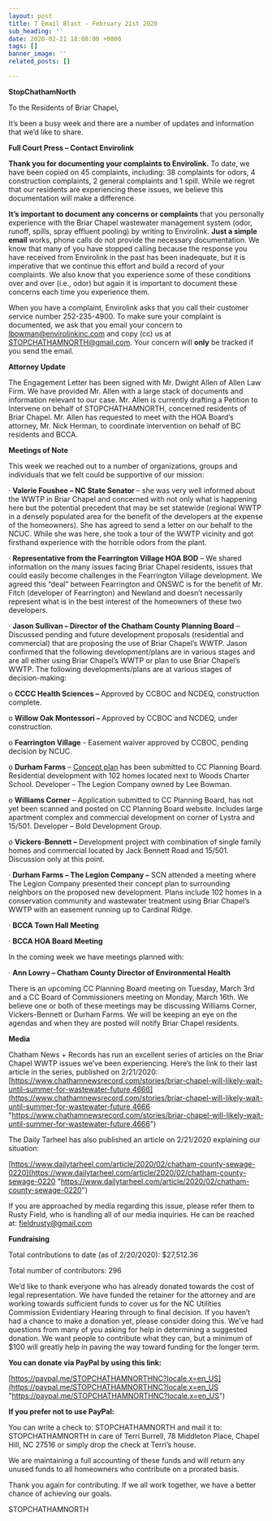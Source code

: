 ```yaml
---
layout: post
title: 7 Email Blast - February 21st 2020
sub_heading: ''
date: 2020-02-21 18:08:00 +0000
tags: []
banner_image: ''
related_posts: []

---
```

**StopChathamNorth**

To the Residents of Briar Chapel,

It’s been a busy week and there are a number of updates and information that we’d like to share.

**Full Court Press – Contact Envirolink**

**Thank you for documenting your complaints to Envirolink.** To date, we have been copied on 45 complaints, including: 38 complaints for odors, 4 construction complaints, 2 general complaints and 1 spill. While we regret that our residents are experiencing these issues, we believe this documentation will make a difference.

**It’s important to document any concerns or complaints** that you personally experience with the Briar Chapel wastewater management system (odor, runoff, spills, spray effluent pooling) by writing to Envirolink. **Just a simple email** works, phone calls do not provide the necessary documentation. We know that many of you have stopped calling because the response you have received from Envirolink in the past has been inadequate, but it is imperative that we continue this effort and build a record of your complaints. We also know that you experience some of these conditions over and over (i.e., odor) but again it is important to document these concerns each time you experience them.

When you have a complaint, Envirolink asks that you call their customer service number 252-235-4900. To make sure your complaint is documented, we ask that you email your concern to [lbowman@envirolinkinc.com](mailto:lbowman@envirolinkinc.com) and copy (cc) us at [STOPCHATHAMNORTH@gmail.com](mailto:STOPCHATHAMNORTH@gmail.com). Your concern will **only** be tracked if you send the email.

**Attorney Update**

The Engagement Letter has been signed with Mr. Dwight Allen of Allen Law Firm. We have provided Mr. Allen with a large stack of documents and information relevant to our case. Mr. Allen is currently drafting a Petition to Intervene on behalf of STOPCHATHAMNORTH, concerned residents of Briar Chapel. Mr. Allen has requested to meet with the HOA Board’s attorney, Mr. Nick Herman, to coordinate intervention on behalf of BC residents and BCCA.

**Meetings of Note**

This week we reached out to a number of organizations, groups and individuals that we felt could be supportive of our mission:

· **Valerie Foushee – NC State Senator** – she was very well informed about the WWTP in Briar Chapel and concerned with not only what is happening here but the potential precedent that may be set statewide (regional WWTP in a densely populated area for the benefit of the developers at the expense of the homeowners). She has agreed to send a letter on our behalf to the NCUC. While she was here, she took a tour of the WWTP vicinity and got firsthand experience with the horrible odors from the plant.

· **Representative from the Fearrington Village HOA BOD** – We shared information on the many issues facing Briar Chapel residents, issues that could easily become challenges in the Fearrington Village development. We agreed this “deal” between Fearrington and ONSWC is for the benefit of Mr. Fitch (developer of Fearrington) and Newland and doesn’t necessarily represent what is in the best interest of the homeowners of these two developers.

· **Jason Sullivan – Director of the Chatham County Planning Board** – Discussed pending and future development proposals (residential and commercial) that are proposing the use of Briar Chapel’s WWTP. Jason confirmed that the following development/plans are in various stages and are all either using Briar Chapel’s WWTP or plan to use Briar Chapel’s WWTP. The following developments/plans are at various stages of decision-making:

o **CCCC Health Sciences –** Approved by CCBOC and NCDEQ, construction complete.

o **Willow Oak Montessori –** Approved by CCBOC and NCDEQ, under construction.

o **Fearrington Village** - Easement waiver approved by CCBOC, pending decision by NCUC.

o **Durham Farms** – [Concept plan](https://www.chathamnc.org/home/showdocument?id=47464) has been submitted to CC Planning Board. Residential development with 102 homes located next to Woods Charter School. Developer – The Legion Company owned by Lee Bowman.

o **Williams Corner** – Application submitted to CC Planning Board, has not yet been scanned and posted on CC Planning Board website. Includes large apartment complex and commercial development on corner of Lystra and 15/501. Developer – Bold Development Group.

o **Vickers**-**Bennett –** Development project with combination of single family homes and commercial located by Jack Bennett Road and 15/501. Discussion only at this point.

· **Durham Farms – The Legion Company –** SCN attended a meeting where The Legion Company presented their concept plan to surrounding neighbors on the proposed new development. Plans include 102 homes in a conservation community and wastewater treatment using Briar Chapel’s WWTP with an easement running up to Cardinal Ridge.

· **BCCA Town Hall Meeting**

· **BCCA HOA Board Meeting**

In the coming week we have meetings planned with:

· **Ann Lowry – Chatham County Director of Environmental Health**

There is an upcoming CC Planning Board meeting on Tuesday, March 3rd and a CC Board of Commissioners meeting on Monday, March 16th. We believe one or both of these meetings may be discussing Williams Corner, Vickers-Bennett or Durham Farms. We will be keeping an eye on the agendas and when they are posted will notify Briar Chapel residents.

**Media**

Chatham News + Records has run an excellent series of articles on the Briar Chapel WWTP issues we’ve been experiencing. Here’s the link to their last article in the series, published on 2/21/2020: [https://www.chathamnewsrecord.com/stories/briar-chapel-will-likely-wait-until-summer-for-wastewater-future,4666](https://www.chathamnewsrecord.com/stories/briar-chapel-will-likely-wait-until-summer-for-wastewater-future,4666 "https://www.chathamnewsrecord.com/stories/briar-chapel-will-likely-wait-until-summer-for-wastewater-future,4666")

The Daily Tarheel has also published an article on 2/21/2020 explaining our situation:

[https://www.dailytarheel.com/article/2020/02/chatham-county-sewage-0220](https://www.dailytarheel.com/article/2020/02/chatham-county-sewage-0220 "https://www.dailytarheel.com/article/2020/02/chatham-county-sewage-0220")

If you are approached by media regarding this issue, please refer them to Rusty Field, who is handling all of our media inquiries. He can be reached at: [fieldrusty@gmail.com](mailto:fieldrusty@gmail.com)

**Fundraising**

Total contributions to date (as of 2/20/2020): $27,512.36

Total number of contributors: 296

We’d like to thank everyone who has already donated towards the cost of legal representation. We have funded the retainer for the attorney and are working towards sufficient funds to cover us for the NC Utilities Commission Evidentiary Hearing through to final decision. If you haven’t had a chance to make a donation yet, please consider doing this. We’ve had questions from many of you asking for help in determining a suggested donation. We want people to contribute what they can, but a minimum of $100 will greatly help in paving the way toward funding for the longer term.

**You can donate via PayPal by using this link:**

[https://paypal.me/STOPCHATHAMNORTHNC?locale.x=en_US](https://paypal.me/STOPCHATHAMNORTHNC?locale.x=en_US "https://paypal.me/STOPCHATHAMNORTHNC?locale.x=en_US")

**If you prefer not to use PayPal:**

You can write a check to: STOPCHATHAMNORTH and mail it to: STOPCHATHAMNORTH in care of Terri Burrell, 78 Middleton Place, Chapel Hill, NC 27516 or simply drop the check at Terri’s house.

We are maintaining a full accounting of these funds and will return any unused funds to all homeowners who contribute on a prorated basis.

Thank you again for contributing. If we all work together, we have a better chance of achieving our goals.

STOPCHATHAMNORTH